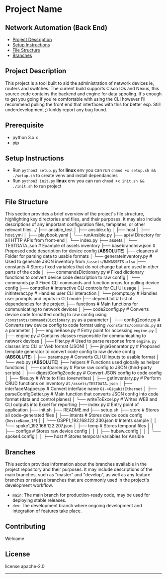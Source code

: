 # Project Name



## Network Automation (Back End)

- [Project Description](#project-description)
- [Setup Instructions](#setup-instructions)
- [File Structure](#file-structure)
- [Branches](#branches)

## Project Description

This project is a tool built to aid the administration of network devices ie, routers and switches. The current build supports Cisco IOs and Nexus, this source code contains the backend and engine for data spooling. It's enough to get you going if you're comfortable with using the CLI however I'll recommend pulling the front end that interfaces with this for better exp. Still underdevelopment ;) kinldy report any bug found.

## Prerequisite
- python 3.x.x
- pip

## Setup Instructions
- Run `python3 setup.py` for **linux** env you can run `chmod +x setup.sh && ./setup.sh` to create venv and install dependancies
- Run `python3 init.py` **linux** env you can run `chmod +x init.sh && ./init.sh` to run project

## File Structure

This section provides a brief overview of the project's file structure, highlighting key directories and files, and their purposes. It may also include descriptions of any important configuration files, templates, or other relevant files.
./
├── ansible_test
│   ├── ansible.cfg
│   ├── host
│   ├── host.yml
│   ├── playbook.yaml
│   └── runAnsible.py
├── api                       # Directory for all HTTP APIs from front-end
│   └── index.py
├── assets
│   └── TESTDATA.json        # Example of assets inventory
├── basebranchsw.json        # Proposed code description for device config (**ABSOLUTE**)
├── cleaners                 # Folder for parsing data to usable formats
│   └── generateInventory.py # Used to generate JSON inventory from `/assets/RAWASSETS.xlsx`
├── constants                # Stores fixed variables that do not change but are used in other parts of the code
│   ├── commandsDictionary.py # Fixed dictionary functions to convert device code description to raw config
│   └── commands.py           # Fixed CLI commands and function props for pulling device config
├── controller               # Interactive CLI controls for CLI UI usage
│   ├── initInteract.py      # Handles user CLI interaction
│   └── prompts.py           # Handles user prompts and inputs in CLI mode
├── depend.txt               # List of dependencies for the project
├── functions                # Main functions for communicating to network devices
│   ├── code2config.py       # Converts device code formatted config to raw config using `/constants/commandsDictionary.py` as a parameter
│   ├── config2code.py       # Converts raw device config to code format using `/constants/commands.py` as a parameter
│   ├── engineBase.py        # Entry point for accessing `engine.py`
│   ├── engine.py            # Contains classes responsible for communicating to network devices
│   ├── filter.py            # Used to parse response from `engine.py` classes into CLI or Web format (JSON)
│   ├── jinjaGenarator.py    # Proposed template generator to convert code config to raw device config (**ABSOLUTE**)
│   ├── params.py            # Converts CLI UI inputs to usable format
│   └── web.py (**ABSOLUTE**)
├── helpers                  # Functions used globally as helper functions
│   ├── confparser.py        # Parse raw config to JSON (third-party scripts)
│   ├── digestConfig2code.py # Convert JSON config to code config
│   ├── files.py             # Write to files (overwrites)
│   ├── getInventary.py      # Perform CRUD functions on inventory at `/assets/TESTDATA.json`
│   ├── interfaceMapper.py   # Convert interface name `Gi->GigabitEthernet`
│   ├── parseConfigGetter.py # Main function that converts JSON config into code format (data and control planes)
│   └── writeToExcel.py      # Writes WEB and CLI outputs into Excel for reporting
├── index.py                 # Entry point of application
├── init.sh
├── README.md
├── setup.sh
├── store                    # Stores all code-generated files
│   ├── intents             # Stores device code config (`DeviceName_IP`)
│   │   └── OSPF1_192.168.122.230.json # Intents sample
│   │   └── spoke1_192.168.122.207.json
│   ├── temp                # Stores temporal files
│   │   ├── configs         # Stores raw device config
│   │   │   ├── hubsw.config
│   │   │   └── spoke4.config
│   │   ├── host            # Stores temporal variables for Ansible



## Branches

This section provides information about the branches available in the project repository and their purposes. It may include descriptions of the main branches, such as "master" and "develop", as well as any feature branches or release branches that are commonly used in the project's development workflow.

- `main`: The main branch for production-ready code, may be used for deploying stable releases.
- `dev`: The development branch where ongoing development and integration of features take place.


## Contributing

Welcome

## License

license apache-2.0

---

